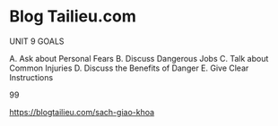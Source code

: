 # Blog Tailieu.com

UNIT 9 GOALS

A. Ask about Personal Fears
B. Discuss Dangerous Jobs
C. Talk about Common Injuries
D. Discuss the Benefits of Danger
E. Give Clear Instructions

99

https://blogtailieu.com/sach-giao-khoa